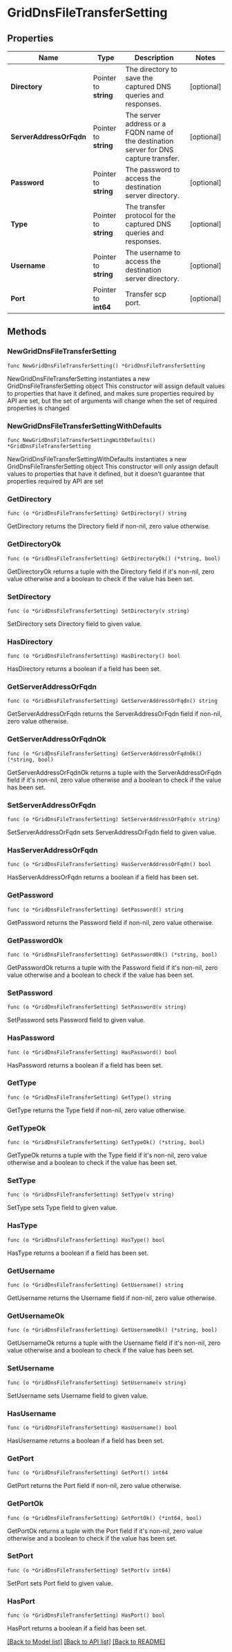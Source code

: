 # GridDnsFileTransferSetting

## Properties

Name | Type | Description | Notes
------------ | ------------- | ------------- | -------------
**Directory** | Pointer to **string** | The directory to save the captured DNS queries and responses. | [optional] 
**ServerAddressOrFqdn** | Pointer to **string** | The server address or a FQDN name of the destination server for DNS capture transfer. | [optional] 
**Password** | Pointer to **string** | The password to access the destination server directory. | [optional] 
**Type** | Pointer to **string** | The transfer protocol for the captured DNS queries and responses. | [optional] 
**Username** | Pointer to **string** | The username to access the destination server directory. | [optional] 
**Port** | Pointer to **int64** | Transfer scp port. | [optional] 

## Methods

### NewGridDnsFileTransferSetting

`func NewGridDnsFileTransferSetting() *GridDnsFileTransferSetting`

NewGridDnsFileTransferSetting instantiates a new GridDnsFileTransferSetting object
This constructor will assign default values to properties that have it defined,
and makes sure properties required by API are set, but the set of arguments
will change when the set of required properties is changed

### NewGridDnsFileTransferSettingWithDefaults

`func NewGridDnsFileTransferSettingWithDefaults() *GridDnsFileTransferSetting`

NewGridDnsFileTransferSettingWithDefaults instantiates a new GridDnsFileTransferSetting object
This constructor will only assign default values to properties that have it defined,
but it doesn't guarantee that properties required by API are set

### GetDirectory

`func (o *GridDnsFileTransferSetting) GetDirectory() string`

GetDirectory returns the Directory field if non-nil, zero value otherwise.

### GetDirectoryOk

`func (o *GridDnsFileTransferSetting) GetDirectoryOk() (*string, bool)`

GetDirectoryOk returns a tuple with the Directory field if it's non-nil, zero value otherwise
and a boolean to check if the value has been set.

### SetDirectory

`func (o *GridDnsFileTransferSetting) SetDirectory(v string)`

SetDirectory sets Directory field to given value.

### HasDirectory

`func (o *GridDnsFileTransferSetting) HasDirectory() bool`

HasDirectory returns a boolean if a field has been set.

### GetServerAddressOrFqdn

`func (o *GridDnsFileTransferSetting) GetServerAddressOrFqdn() string`

GetServerAddressOrFqdn returns the ServerAddressOrFqdn field if non-nil, zero value otherwise.

### GetServerAddressOrFqdnOk

`func (o *GridDnsFileTransferSetting) GetServerAddressOrFqdnOk() (*string, bool)`

GetServerAddressOrFqdnOk returns a tuple with the ServerAddressOrFqdn field if it's non-nil, zero value otherwise
and a boolean to check if the value has been set.

### SetServerAddressOrFqdn

`func (o *GridDnsFileTransferSetting) SetServerAddressOrFqdn(v string)`

SetServerAddressOrFqdn sets ServerAddressOrFqdn field to given value.

### HasServerAddressOrFqdn

`func (o *GridDnsFileTransferSetting) HasServerAddressOrFqdn() bool`

HasServerAddressOrFqdn returns a boolean if a field has been set.

### GetPassword

`func (o *GridDnsFileTransferSetting) GetPassword() string`

GetPassword returns the Password field if non-nil, zero value otherwise.

### GetPasswordOk

`func (o *GridDnsFileTransferSetting) GetPasswordOk() (*string, bool)`

GetPasswordOk returns a tuple with the Password field if it's non-nil, zero value otherwise
and a boolean to check if the value has been set.

### SetPassword

`func (o *GridDnsFileTransferSetting) SetPassword(v string)`

SetPassword sets Password field to given value.

### HasPassword

`func (o *GridDnsFileTransferSetting) HasPassword() bool`

HasPassword returns a boolean if a field has been set.

### GetType

`func (o *GridDnsFileTransferSetting) GetType() string`

GetType returns the Type field if non-nil, zero value otherwise.

### GetTypeOk

`func (o *GridDnsFileTransferSetting) GetTypeOk() (*string, bool)`

GetTypeOk returns a tuple with the Type field if it's non-nil, zero value otherwise
and a boolean to check if the value has been set.

### SetType

`func (o *GridDnsFileTransferSetting) SetType(v string)`

SetType sets Type field to given value.

### HasType

`func (o *GridDnsFileTransferSetting) HasType() bool`

HasType returns a boolean if a field has been set.

### GetUsername

`func (o *GridDnsFileTransferSetting) GetUsername() string`

GetUsername returns the Username field if non-nil, zero value otherwise.

### GetUsernameOk

`func (o *GridDnsFileTransferSetting) GetUsernameOk() (*string, bool)`

GetUsernameOk returns a tuple with the Username field if it's non-nil, zero value otherwise
and a boolean to check if the value has been set.

### SetUsername

`func (o *GridDnsFileTransferSetting) SetUsername(v string)`

SetUsername sets Username field to given value.

### HasUsername

`func (o *GridDnsFileTransferSetting) HasUsername() bool`

HasUsername returns a boolean if a field has been set.

### GetPort

`func (o *GridDnsFileTransferSetting) GetPort() int64`

GetPort returns the Port field if non-nil, zero value otherwise.

### GetPortOk

`func (o *GridDnsFileTransferSetting) GetPortOk() (*int64, bool)`

GetPortOk returns a tuple with the Port field if it's non-nil, zero value otherwise
and a boolean to check if the value has been set.

### SetPort

`func (o *GridDnsFileTransferSetting) SetPort(v int64)`

SetPort sets Port field to given value.

### HasPort

`func (o *GridDnsFileTransferSetting) HasPort() bool`

HasPort returns a boolean if a field has been set.


[[Back to Model list]](../README.md#documentation-for-models) [[Back to API list]](../README.md#documentation-for-api-endpoints) [[Back to README]](../README.md)


